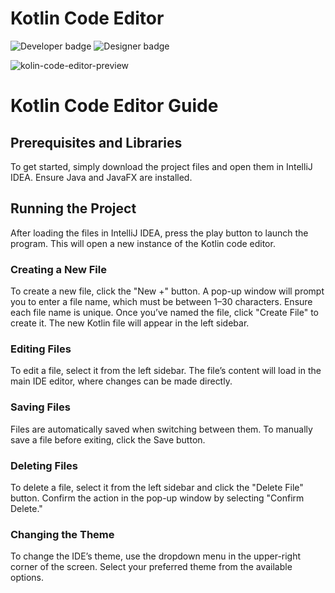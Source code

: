 # Kotlin Code Editor
<picture>
  <img alt="Developer badge" src="https://img.shields.io/badge/Developer-Mich--L5-d9d389?logo=github&logoColor=white">
</picture>
<picture>
  <img alt="Designer badge" src="https://img.shields.io/badge/Designer-Mich--L5-00baff?logo=github&logoColor=white">
</picture>

![kolin-code-editor-preview](https://github.com/user-attachments/assets/0907d067-28fa-4600-9119-cec02dc37b35)




# Kotlin Code Editor Guide

## Prerequisites and Libraries
To get started, simply download the project files and open them in IntelliJ IDEA. Ensure Java and JavaFX are installed.

## Running the Project
After loading the files in IntelliJ IDEA, press the play button to launch the program. This will open a new instance of the Kotlin code editor.

### Creating a New File
To create a new file, click the "New +" button. A pop-up window will prompt you to enter a file name, which must be between 1–30 characters. Ensure each file name is unique. Once you’ve named the file, click "Create File" to create it. The new Kotlin file will appear in the left sidebar.

### Editing Files
To edit a file, select it from the left sidebar. The file’s content will load in the main IDE editor, where changes can be made directly.

### Saving Files
Files are automatically saved when switching between them. To manually save a file before exiting, click the Save button.

### Deleting Files
To delete a file, select it from the left sidebar and click the "Delete File" button. Confirm the action in the pop-up window by selecting "Confirm Delete."

### Changing the Theme
To change the IDE’s theme, use the dropdown menu in the upper-right corner of the screen. Select your preferred theme from the available options.
